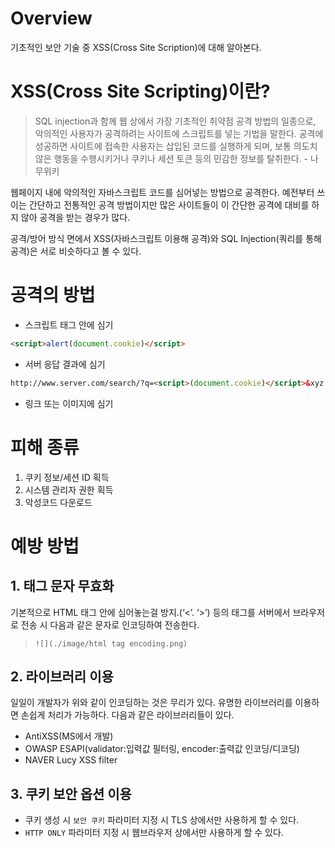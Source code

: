 # Overview
기초적인 보안 기술 중 XSS(Cross Site Scription)에 대해 알아본다.

# XSS(Cross Site Scripting)이란?
> SQL injection과 함께 웹 상에서 가장 기초적인 취약점 공격 방법의 일종으로,
> 악의적인 사용자가 공격하려는 사이트에 스크립트를 넣는 기법을 말한다.
> 공격에 성공하면 사이트에 접속한 사용자는 삽입된 코드를 실행하게 되며,
> 보통 의도치 않은 행동을 수행시키거나 쿠키나 세션 토큰 등의 민감한 정보를 탈취한다. - 나무위키

웹페이지 내에 악의적인 자바스크립트 코드를 심어넣는 방법으로 공격한다. 예전부터 쓰이는 간단하고 전통적인 공격 방법이지만 
많은 사이트들이 이 간단한 공격에 대비를 하지 않아 공격을 받는 경우가 많다.

공격/방어 방식 면에서 XSS(자바스크립트 이용해 공격)와 SQL Injection(쿼리를 통해 공격)은 서로 비슷하다고 볼 수 있다.

# 공격의 방법
* 스크립트 태그 안에 심기
~~~html
<script>alert(document.cookie)</script>
~~~
* 서버 응답 결과에 심기
~~~html
http://www.server.com/search/?q=<script>(document.cookie)</script>&xyz
~~~
* 링크 또는 이미지에 심기

# 피해 종류
1. 쿠키 정보/세션 ID 획득
2. 시스템 관리자 권한 획득
3. 악성코드 다운로드

# 예방 방법
## 1. 태그 문자 무효화
기본적으로 HTML 태그 안에 심어놓는걸 방지.(‘<’. ‘>’) 등의 태그를 서버에서 브라우저로 전송 시 다음과 같은 문자로 인코딩하여 전송한다.
> `![](./image/html tag encoding.png)`

## 2. 라이브러리 이용
일일이 개발자가 위와 같이 인코딩하는 것은 무리가 있다. 유명한 라이브러리를 이용하면 손쉽게 처리가 가능하다.
다음과 같은 라이브러리들이 있다.
* AntiXSS(MS에서 개발)
* OWASP ESAPI(validator:입력값 필터링, encoder:출력값 인코딩/디코딩)
* NAVER Lucy XSS filter

## 3. 쿠키 보안 옵션 이용
* 쿠키 생성 시 `보안 쿠키` 파라미터 지정 시 TLS 상에서만 사용하게 할 수 있다.
* `HTTP ONLY` 파라미터 지정 시 웹브라우저 상에서만 사용하게 할 수 있다.